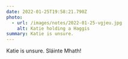 ```yaml
---
date: 2022-01-25T19:58:21.790Z
photo:
  - url: /images/notes/2022-01-25-vgjeu.jpg
    alt: Katie holding a Haggis
summary: Katie is unsure.
---
```

Katie is unsure. Sláinte Mhath!
